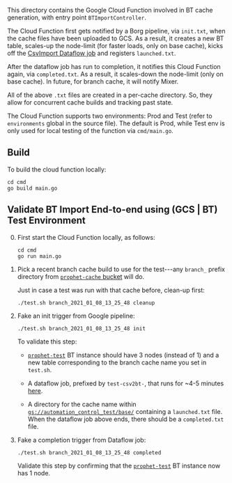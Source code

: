 This directory contains the Google Cloud Function involved in BT cache
generation, with entry point `BTImportController`.

The Cloud Function first gets notified by a Borg pipeline, via `init.txt`, when
the cache files have been uploaded to GCS. As a result, it creates a new BT
table, scales-up the node-limit (for faster loads, only on base cache), kicks
off the [CsvImport Dataflow
job](https://github.com/datacommonsorg/tools/tree/master/bigtable_automation/java/dataflow)
and registers `launched.txt`.

After the dataflow job has run to completion, it notifies this Cloud Function
again, via `completed.txt`. As a result, it scales-down the node-limit (only on
base cache). In future, for branch cache, it will notify Mixer.

All of the above `.txt` files are created in a per-cache directory. So, they
allow for concurrent cache builds and tracking past state.

The Cloud Function supports two environments: Prod and Test (refer to
`environments` global in the source file). The default is Prod, while Test env
is only used for local testing of the function via `cmd/main.go`.

## Build

To build the cloud function locally:

```
cd cmd
go build main.go
```

## Validate BT Import End-to-end using (GCS | BT) Test Environment

0.  First start the Cloud Function locally, as follows:

    ```
    cd cmd
    go run main.go
    ```

1. Pick a recent branch cache build to use for the test---any `branch_` prefix
   directory from [`prophet-cache`
   bucket](https://pantheon.corp.google.com/storage/browser/prophet_cache;tab=objects)
   will do.

   Just in case a test was run with that cache before, clean-up first:

   ```
   ./test.sh branch_2021_01_08_13_25_48 cleanup
   ```

2. Fake an init trigger from Google pipeline:

    ```
    ./test.sh branch_2021_01_08_13_25_48 init
    ```

    To validate this step:

    *  [`prophet-test`](https://pantheon.corp.google.com/bigtable/instances/prophet-test/overview?project=google.com:datcom-store-dev)
       BT instance should have 3 nodes (instead of 1) and a new table
       corresponding to the branch cache name you set in `test.sh`.

    *  A dataflow job, prefixed by `test-csv2bt-`, that runs for ~4-5 minutes
       [here](https://pantheon.corp.google.com/dataflow/jobs?project=google.com:datcom-store-dev).

    *  A directory for the cache name within
       [`gs://automation_control_test/base/`](https://pantheon.corp.google.com/storage/browser/automation_control_test/base?project=google.com:datcom-store-dev)
       containing a `launched.txt` file. When the dataflow job above ends, there
       should be a `completed.txt` file.

2. Fake a completion trigger from Dataflow job:

    ```
    ./test.sh branch_2021_01_08_13_25_48 completed
    ```

    Validate this step by confirming that the
    [`prophet-test`](https://pantheon.corp.google.com/bigtable/instances/prophet-test/overview?project=google.com:datcom-store-dev)
    BT instance now has 1 node.

